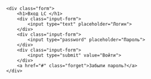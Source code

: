 <!DOCTYPE html>
<html lang="en">
<head>
	<meta charset="UTF-8">
	<title>Form</title>
	<link rel="stylesheet" href="style.css">
</head>
<body>
	
	<div class="form">
		<h1>Вход LC </h1>
		<div class="input-form">
			<input type="text" placeholder="Логин">
		</div>
		<div class="input-form">
			<input type="password" placeholder="Пароль">
		</div>
		<div class="input-form">
			<input type="submit" value="Войти">
		</div>
		<a href="#" class="forget">Забыли пароль?</a>
	</div>

</body>
</html>
